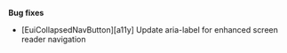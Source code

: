 **Bug fixes**

- [EuiCollapsedNavButton][a11y] Update aria-label for enhanced screen reader navigation
